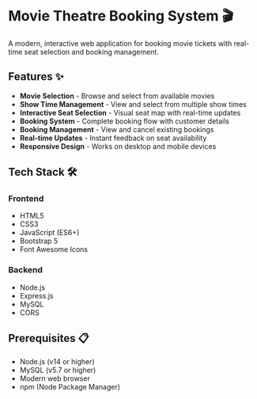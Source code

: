 # Movie Theatre Booking System 🎬

A modern, interactive web application for booking movie tickets with real-time seat selection and booking management.

## Features ✨

- **Movie Selection** - Browse and select from available movies
- **Show Time Management** - View and select from multiple show times  
- **Interactive Seat Selection** - Visual seat map with real-time updates
- **Booking System** - Complete booking flow with customer details
- **Booking Management** - View and cancel existing bookings
- **Real-time Updates** - Instant feedback on seat availability
- **Responsive Design** - Works on desktop and mobile devices

## Tech Stack 🛠️

### Frontend
- HTML5
- CSS3 
- JavaScript (ES6+)
- Bootstrap 5
- Font Awesome Icons

### Backend
- Node.js
- Express.js
- MySQL
- CORS

## Prerequisites 📋

- Node.js (v14 or higher)
- MySQL (v5.7 or higher) 
- Modern web browser
- npm (Node Package Manager)

